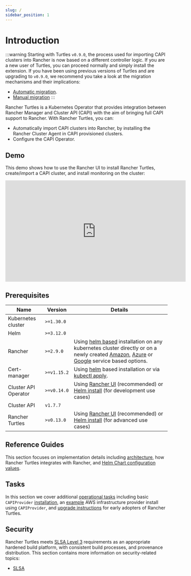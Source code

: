 ```yaml
---
slug: /
sidebar_position: 1
---
```


# Introduction

:::warning
Starting with Turtles `v0.9.0`, the process used for importing CAPI clusters into Rancher is now based on a different controller logic. If you are a new user of Turtles, you can proceed normally and simply install the extension. If you have been using previous versions of Turtles and are upgrading to `v0.9.0`, we recommend you take a look at the migration mechanisms and their implications:
- [Automatic migration](../tasks/maintenance/automigrate_to_v3_import.md).
- [Manual migration](../tasks/maintenance/import_controller_upgrade.md)
:::

Rancher Turtles is a Kubernetes Operator that provides integration between Rancher Manager and Cluster API (CAPI) with the aim of bringing full CAPI support to Rancher. With Rancher Turtles, you can:

- Automatically import CAPI clusters into Rancher, by installing the Rancher Cluster Agent in CAPI provisioned clusters.
- Configure the CAPI Operator.

## Demo

This demo shows how to use the Rancher UI to install Rancher Turtles, create/import a CAPI cluster, and install monitoring on the cluster:

<iframe width="560" height="315" src="https://www.youtube.com/embed/lGsr7KfBjgU?si=ORkzuAJjcdXUXMxh" title="YouTube video player" frameborder="0" allow="accelerometer; autoplay; clipboard-write; encrypted-media; gyroscope; picture-in-picture; web-share" allowfullscreen></iframe>

## Prerequisites

| Name                     | Version                                  | Details                                                                                                                                                                                                                                                                                                                                                                                                                                                                                                                                                                                                                                                                                                                                                                                                     |
| ------------------------ | ---------------------------------------- | ----------------------------------------------------------------------------------------------------------------------------------------------------------------------------------------------------------------------------------------------------------------------------------------------------------------------------------------------------------------------------------------------------------------------------------------------------------------------------------------------------------------------------------------------------------------------------------------------------------------------------------------------------------------------------------------------------------------------------------------------------------------------------------------------------------- |
| Kubernetes cluster       | `>=1.30.0`                               |                                                                                                                                                                                                                                                                                                                                                                                                                                                                                                                                                                                                                                                                                                                                                                                                             |
| Helm                     | `>=3.12.0`                               |                                                                                                                                                                                                                                                                                                                                                                                                                                                                                                                                                                                                                                                                                                                                                                                                             |
| Rancher                  | `>=2.9.0` | Using [helm based](https://ranchermanager.docs.rancher.com/pages-for-subheaders/install-upgrade-on-a-kubernetes-cluster#install-the-rancher-helm-chart) installation on any kubernetes cluster directly or on a newly created [Amazon](https://ranchermanager.docs.rancher.com/getting-started/installation-and-upgrade/install-upgrade-on-a-kubernetes-cluster/rancher-on-amazon-eks), [Azure](https://ranchermanager.docs.rancher.com/getting-started/installation-and-upgrade/install-upgrade-on-a-kubernetes-cluster/rancher-on-aks) or [Google](https://ranchermanager.docs.rancher.com/getting-started/installation-and-upgrade/install-upgrade-on-a-kubernetes-cluster/rancher-on-gke) service based options. |
| Cert-manager             | `>=v1.15.2`                              | Using [helm](https://cert-manager.io/docs/installation/helm/#installing-with-helm) based installation or via [kubectl apply](https://cert-manager.io/docs/installation/#default-static-install).                                                                                                                                                                                                                                                                                                                                                                                                                                                                                                                          |
| Cluster API Operator     | `>=v0.14.0`                               | Using [Rancher UI](./install-rancher-turtles/using_rancher_dashboard.md) (recommended) or [Helm install](https://github.com/kubernetes-sigs/cluster-api-operator/blob/main/docs/README.md#method-2-use-helm-charts) (for development use cases)                                                                                                                                                                                                                                                                                                                                                                                                                                                                                                                                        |
| Cluster API              | `v1.7.7`                                 |                                                                                                                                                                                                                                                                                                                                                                                                                                                                                                                                                                                                                                                                                                                                                                                                             |
| Rancher Turtles | `>v0.13.0`                                | Using [Rancher UI](./install-rancher-turtles/using_rancher_dashboard.md) (recommended) or [Helm install](./install-rancher-turtles/using_helm.md) (for advanced use cases)                                                                                                                                                                                                                                                                                                                                                                                                                                                                                                                                                                                                                                                                                                                                              |

## Reference Guides

This section focuses on implementation details including
[architecture](./reference-guides/architecture/intro), how Rancher Turtles integrates with Rancher, and [Helm Chart configuration values](./reference-guides/rancher-turtles-chart/values).

## Tasks

In this section we cover additional [operational tasks](./tasks/intro) including basic `CAPIProvider` [installation](./tasks/capi-operator/basic_cluster_api_provider_installation), an [example](./tasks/capi-operator/add_infrastructure_provider) AWS infrastructure provider install using `CAPIProvider`, and [upgrade instructions](./tasks/maintenance/early_adopter_upgrade) for early adopters of Rancher Turtles.

## Security

Rancher Turtles meets [SLSA Level 3](https://slsa.dev/spec/v1.0/levels#build-l3) requirements as an appropriate hardened build platform, with consistent build processes, and provenance distribution. This section contains more information on security-related topics:

- [SLSA](./security/slsa)
